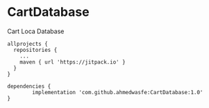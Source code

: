 # CartDatabase
Cart Loca Database

  	allprojects {
      repositories {
        ...
        maven { url 'https://jitpack.io' }
      }
    }
    
    dependencies {
	        implementation 'com.github.ahmedwasfe:CartDatabase:1.0'
	}
